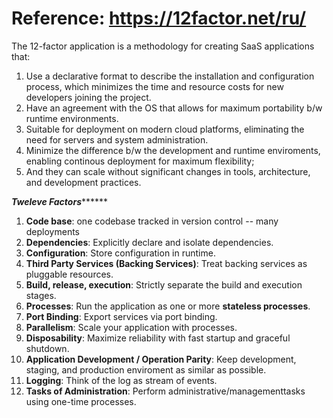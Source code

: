 # Reference: https://12factor.net/ru/

The 12-factor application is a methodology for creating SaaS applications that:

1. Use a declarative format to describe the installation and configuration process, which minimizes the time and resource costs for new developers joining the project.
2. Have an agreement with the OS that allows for maximum portability b/w runtime environments.
3. Suitable for deployment on modern cloud platforms, eliminating the need for servers and system administration.
4. Minimize the difference b/w the development and runtime enviroments, enabling continous deployment for maximum flexibility;
5. And they can scale without significant changes in tools, architecture, and development practices.


***************Tweleve Factors*********************
1. **Code base**: one codebase tracked in version control  -- many deployments
2. **Dependencies**: Explicitly declare and isolate dependencies.
3. **Configuration**: Store configuration in runtime.
4. **Third Party Services (Backing Services)**: Treat backing services as pluggable resources.
5. **Build, release, execution**: Strictly separate the build and execution stages.
6. **Processes**: Run the application as one or more **stateless processes**.
7. **Port Binding**: Export services via port binding.
8. **Parallelism**: Scale your application with processes.
9. **Disposability**: Maximize reliability with fast startup and graceful shutdown.
10. **Application Development / Operation Parity**: Keep development, staging, and production enviroment as similar as possible.
11. **Logging**: Think of the log as stream of events.
12. **Tasks of Administration**: Perform administrative/managementtasks using one-time processes.
